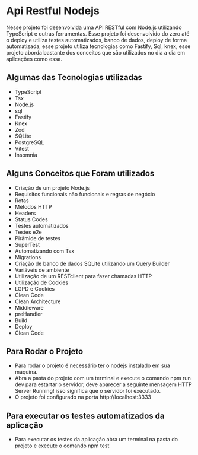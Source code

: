 # Api Restful Nodejs
Nesse projeto foi desenvolvida uma API RESTful com Node.js utilizando TypeScript e outras ferramentas.
Esse projeto foi desenvolvido do zero até o deploy e utiliza testes automatizados, banco de dados, deploy de forma 
automatizada, esse projeto utiliza tecnologias como Fastify, Sql, knex, esse projeto aborda bastante dos conceitos que 
são utilizados no dia a dia em aplicações como essa. 

## Algumas das Tecnologias utilizadas
- TypeScript
- Tsx
- Node.js
- sql 
- Fastify
- Knex
- Zod
- SQLite
- PostgreSQL
- Vitest
- Insomnia

## Alguns Conceitos que Foram utilizados
- Criação de um projeto Node.js
- Requisitos funcionais não funcionais e regras de negócio
- Rotas
- Métodos HTTP
- Headers
- Status Codes
- Testes automatizados 
- Testes e2e
- Pirâmide de testes
- SuperTest
- Automatizando com Tsx 
- Migrations
- Criação de banco de dados SQLite utilizando um Query Builder
- Variáveis de ambiente
- Utilização de um RESTclient para fazer chamadas HTTP 
- Utilização de Cookies
- LGPD e Cookies 
- Clean Code 
- Clean Architecture 
- Middleware
- preHandler
- Build 
- Deploy
- Clean Code

## Para Rodar o Projeto 
- Para rodar o projeto é necessário ter o nodejs instalado em sua máquina.
- Abra a pasta do projeto com um terminal e execute o comando npm run dev para estartar o servidor,
deve aparecer a seguinte mensagem HTTP Server Running! isso significa que o servidor foi executado.
- O projeto foi configurado na porta http://localhost:3333

## Para executar os testes automatizados da aplicação 
- Para executar os testes da aplicação abra um terminal na pasta do projeto e execute o comando npm test 
